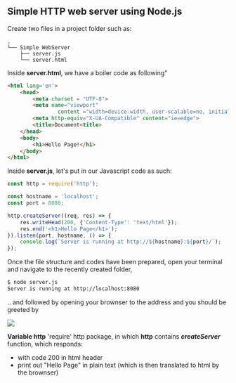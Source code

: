 ## **Simple HTTP web server** using Node.js
Create two files in a project folder such as:  
```
.
└── Simple WebServer
    ├── server.js
    └── server.html
```
Inside **server.html**, we have a boiler code as following"
```html
<html lang='en'>
    <head>
        <meta charset = "UTF-8">
        <meta name="viewport"
                content ="width=device-width, user-scalable=no, initial-cale=1.0, maximum-scale=1.0, minium-scalle=1.0">
        <meta http-equiv="X-UA-Compatible" content="ie=edge">
        <title>Document<title>
    </head>
    <body>
        <h1>Hello Page!</h1>
    </body>
</html>
```

Inside **server.js**, let's put in our Javascript code as such:
```javascript
const http = require('http');

const hostname = 'localhost';
const port = 8080;

http.createServer((req, res) => {
    res.writeHead(200, {'Content-Type': 'text/html'});
    res.end('<h1>Hello Page</h1>');
}).listen(port, hostname, () => {
    console.log(`Server is running at http://${hostname}:${port}/`);
});
```
Once the file structure and codes have been prepared, open your terminal and navigate to the recently created folder,
```bash
$ node server.js
Server is running at http://localhost:8080
```
.. and followed by opening your brownser to the address and you should be greeted by 

<img src="https://snag.gy/q81fSX.jpg">

**Variable http** 'require' http package, in which **http** contains ***createServer*** function, which responds:
* with code 200 in html header
* print out "Hello Page" in plain text (which is then translated to html by the brownser)